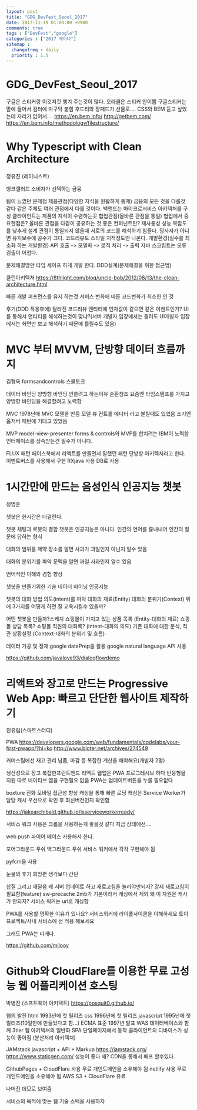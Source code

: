 ```yaml
---
layout: post
title: "GDG_DevFest_Seoul_2017"
date: 2017-11-19 01:00:00 +0900
comments: true
tags : ["DevFest","google"]
categories : ["2017 세미나"]
sitemap :
  changefreq : daily
  priority : 1.0
---
```


# GDG_DevFest_Seoul_2017

구글은 스티커랑 이것저것 챙겨 주는것이 많다.
오라클은 스티커 안이쁨 구글스티커는 맘에 들어서 컴터에 마구닥 붙힘
후드티와 장패드가 선물로....
CSS와 BEM 듣고 싶었는데 자리가 없어서....
https://en.bem.info/
http://getbem.com/
https://en.bem.info/methodology/filestructure/

# Why Typescript with Clean Architecture
정유진 (레이니스트)

뱅크샐러드 소비자가 선택하는 금융

팀이 느꼈던 문제점
 제품관점(다양한 지식을 원홣하게 통제)
  금융의 모든 것을 다룰것 같다
  같은 주제도 여러 관점에서 다를 것이다.
  백앤드는 마이크로서비스 아키텍쳐를 구성
  클라이언트는 제품의 지식이 수렴하는곳
협업관점(올바른 관점을 통일)
 협업에서 중요한점은?
  올바른 관점을 다같이 공유하는 것
   좋은 컨퍼넌트란?
    재사용성
    성능
    복잡도를 낮추게 설계
  관점이 통일되지 않을때
   서로의 코드를 해석하기 힘들다.
   당사자가 아니면 유지보수에 공수가 크다.
   코드리뷰도 스타일 지적정도만 나온다.
 개발환경(실수를 최소화 하는 개발환경)
  API 호출 -> 모델화 -> 로직 처리 -> 출력
  자바 스크립트는 오류 검출이 어렵다.

문제해결방안
 타입 세이프 하게 개발 한다.
 DDD설계(문제해결을 위한 접근법)

클린아키텍쳐
 https://8thlight.com/blog/uncle-bob/2012/08/13/the-clean-architecture.html

빠른 개발 퍼포먼스를 유지 하는것
 서비스 변화에 따른 코드변화가 최소한 인 것

후기(DDD 적용후에)
 달라진 코드리뷰
  엔티티에 인자값이 같으면 같은 이벤트인가?
  UI를 통해서 앤티티를 해석하는것이 맞냐?(서버 개발자 입장에서는 틀려도 UI개발자 입장에서는 화면만 보고 해석하기 때문에 틀릴수도 있음)

# MVC 부터 MVVM, 단방향 데이터 흐름까지
김형욱
formsandcontrols 스몰토크

데이터 바인딩
  양방향 바인딩 안쓸려고 하는이유 순환참조
  요즘엔 타임스탬프를 가지고 양방향 바인딩을 해결할려고 노력함

MVC  1978년애 MVC 모델을 만듬
 모델 뷰 컨트롤 에디터 라고 불릴때도 있었음
 초기엔 옵저버 패턴에 기대고 있었음

MVP model-view-presenter
 forms & controls와 MVP를 합치려는 IBM이 노력함
 인터페이스를 상속받는건 필수가 아니다.

FLUX 패턴
 페이스북에서 리액트를 만들면서 말했던 패턴
 단방향 아키텍처라고 한다.
 이벤트버스를 사용해서 구현
 RXjava 사용
 DB로 사용

# 1시간만에 만드는 음성인식 인공지능 챗봇
정명훈

챗봇은 한시간은 더걸린다.

챗봇
 채팅과 로봇의 결합
 챗봇은 인공지능은 아니다.
 인간의 언어를 흉내내어 인간의 질문에 답하는 형식

 대화의 범위를 제약
  장소를 알면 사과가 과일인지 아닌지 알수 있음

 대화의 분위기를 파악
  문맥을 알면 과일 사과인지 알수 있음

 언어적인 이해와 경험 향상

챗봇을 만들기위한 기술
 데이터 마이닝
 인공지능

챗봇의 대화 방법
 의도(intent)를 파악
 대화의 재료(Entity)
 대화의 분위기(Context)
위에 3가지를 어떻게 하면 잘 교육시킬수 있을까?

어떤 챗봇을 만들까?스케치
 쇼핑몰이 가지고 있는 상품 목록 (Entity-대화의 재료)
 쇼핑몰 상담 목록? 쇼핑몰 직원의 대화록? (Intent-대화의 의도)
 기존 대화에 대한 분석, 직관 상황설정 (Context-대화의 분위기 및 흐름)

데이터 가공 및 정재
 google dataPrep을 활용
 google natural language API 사용

https://github.com/javalove93/dialogflowdemo

# 리액트와 장고로 만드는 Progressive Web App: 빠르고 단단한 웹사이트 제작하기
진유림(스마트스터디)

PWA
https://developers.google.com/web/fundamentals/codelabs/your-first-pwapp/?hl=ko
http://www.bloter.net/archives/274549

커머스팀에선 재고 관리 납품, 마감 등 복잡한 계산을 해야해요(개발자 2명)

생산성으로 장고
복잡한프런트앤드 리엑트
웹앱은 PWA
 프로그레시브 하다
 반응형을 지원
 따로 네이티브 앱을 구현필요 없음
 PWA는 업데이트버튼을 누를 필요없다

boxture 진화
 모바일 접근성 향상
  캐싱을 통해 빠른 로딩
  캐싱은 Service Worker가 담당
  캐시 우선으로 확인 후 최신버전인지 확인함

https://jakearchibald.github.io/isserviceworkerready/

서비스 워크 사용은 크롬을 사용하는게 좋을것 같다 지금 상태에선....

web push
 파이어 베이스 사용해서 한다.

포어그라운드 푸쉬
백그라운드 푸쉬
서비스 워커에서 각각 구현해야 됨

pyfcm을 사용

눈물의 후기
 희망편
  생각보다 간단

 삽질 그리고 깨달음
  왜 서버 업데이트 하고 새로고침을 눌러야만되지?
   강제 새로고침이 필요함(feature)
  sw-precache
   2mb가 기본이라서 캐싱에서 제외
  왜 이 자원은 캐시가 안되지?
   서비스 워커는 url로 캐싱함

 PWA를 사용할 명확한 이유가 있나요?
 서비스워커에 라이플사이클을 이해하세요
 토이프로젝트/사내 서비스에 선 적용 해보세요

그래도 PWA는 미래다.

https://github.com/milooy


# Github와 CloudFlare를 이용한 무료 고성능 웹 어플리케이션 호스팅
박병진 (소프트웨어 아키텍트)
https://posquit0.github.io/

웹의 발전
 html 1993년에 첫 릴리즈
 css 1996년에 첫 릴리즈
 javascript 1995년에 첫 릴리즈(10일만에 만들었다고 함...) ECMA 표준 1997년 발표
 WAS 데이터베이스와 함께 3tier 웹 아키텍쳐의 일반화
 SPA 단일페이지에서 동작 클라이언트의 디바이스가 성능이 좋아짐 (분산처리 아키텍쳐)

JAMstack
 javascript + API + Markup
 https://jamstack.org/
 https://www.staticgen.com/
 성능이 좋다 왜? CDN을 통해서 배포 할수있다.

GithubPages + CloudFlare 사용 무료 개인도메인을 소유해야 됨
netlify 사용 무료 개인도메인을 소유해야 됨
AWS S3 + CloudFlare 유료

나머진 데모로 보여줌

서비스의 목적에 맞는 웹 기술 스택을 사용하자
